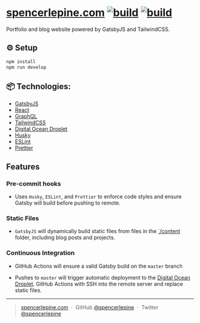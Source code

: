# [spencerlepine.com](https://www.spencerlepine.com/) [![build](https://github.com/spencerlepine/portfolio-site/actions/workflows/main.yml/badge.svg?branch=master)](https://github.com/spencerlepine/portfolio-site/actions/workflows/main.yml) [![build](https://github.com/spencerlepine/portfolio-site/actions/workflows/deploy.yml/badge.svg?branch=master)](https://github.com/spencerlepine/portfolio-site/actions/workflows/deploy.yml)

Portfolio and blog website powered by GatsbyJS and TailwindCSS.

## ⚙️ Setup

```sh
npm install
npm run develop
```

## 📦 Technologies:

- [GatsbyJS](https://www.gatsbyjs.com/)
- [React](https://reactjs.org/)
- [GraphQL](https://graphql.org/)
- [TailwindCSS](https://tailwindcss.com/)
- [Digital Ocean Droplet](https://www.digitalocean.com/products/droplets/)
- [Husky](https://typicode.github.io/husky/)
- [ESLint](https://eslint.org/)
- [Prettier](https://prettier.io/)

## Features
### Pre-commit hooks
- Uses `Husky`, `ESLint`, and `Prettier` to enforce code styles and ensure Gatsby will build before pushing to remote.
### Static Files
- `GatsbyJS` will dynamically build static files from files in the [`/content](./content) folder, including blog posts and projects.

### Continuous Integration
- GitHub Actions will ensure a valid Gatsby build on the `master` branch

- Pushes to `master` will trigger automatic deployment to the [Digital Ocean Droplet](https://www.digitalocean.com/products/droplets/). GitHub Actions with SSH into the remote server and replace static files.

---

> [spencerlepine.com](https://www.spencerlepine.com) &nbsp;&middot;&nbsp; GitHub [@spencerlepine](https://github.com/spencerlepine) &nbsp;&middot;&nbsp; Twitter [@spencerlepine](http://twitter.com/spencerlepine)
